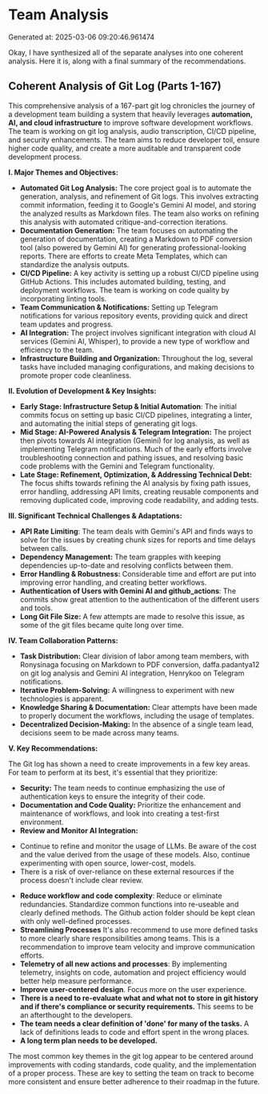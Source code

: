 # Team Analysis
Generated at: 2025-03-06 09:20:46.961474

Okay, I have synthesized all of the separate analyses into one coherent analysis. Here it is, along with a final summary of the recommendations.

## Coherent Analysis of Git Log (Parts 1-167)

This comprehensive analysis of a 167-part git log chronicles the journey of a development team building a system that heavily leverages **automation, AI, and cloud infrastructure** to improve software development workflows. The team is working on git log analysis, audio transcription, CI/CD pipeline, and security enhancements. The team aims to reduce developer toil, ensure higher code quality, and create a more auditable and transparent code development process. 

**I. Major Themes and Objectives:**

*   **Automated Git Log Analysis:** The core project goal is to automate the generation, analysis, and refinement of Git logs. This involves extracting commit information, feeding it to Google's Gemini AI model, and storing the analyzed results as Markdown files. The team also works on refining this analysis with automated critique-and-correction iterations.
*   **Documentation Generation:** The team focuses on automating the generation of documentation, creating a Markdown to PDF conversion tool (also powered by Gemini AI) for generating professional-looking reports.  There are efforts to create Meta Templates, which can standardize the analysis outputs.
*   **CI/CD Pipeline:** A key activity is setting up a robust CI/CD pipeline using GitHub Actions. This includes automated building, testing, and deployment workflows. The team is working on code quality by incorporating linting tools.
*   **Team Communication & Notifications:** Setting up Telegram notifications for various repository events, providing quick and direct team updates and progress.
*   **AI Integration:** The project involves significant integration with cloud AI services (Gemini AI, Whisper), to provide a new type of workflow and efficiency to the team.
*   **Infrastructure Building and Organization:** Throughout the log, several tasks have included managing configurations, and making decisions to promote proper code cleanliness.

**II. Evolution of Development & Key Insights:**

*   **Early Stage: Infrastructure Setup & Initial Automation**: The initial commits focus on setting up basic CI/CD pipelines, integrating a linter, and automating the initial steps of generating git logs.
*   **Mid Stage: AI-Powered Analysis & Telegram Integration:**  The project then pivots towards AI integration (Gemini) for log analysis, as well as implementing Telegram notifications. Much of the early efforts involve troubleshooting connection and pathing issues, and resolving basic code problems with the Gemini and Telegram functionality.
*   **Late Stage: Refinement, Optimization, & Addressing Technical Debt:** The focus shifts towards refining the AI analysis by fixing path issues, error handling, addressing API limits, creating reusable components and removing duplicated code, improving code readability, and adding tests.

**III. Significant Technical Challenges & Adaptations:**

*   **API Rate Limiting**: The team deals with Gemini's API and finds ways to solve for the issues by creating chunk sizes for reports and time delays between calls.
*   **Dependency Management:** The team grapples with keeping dependencies up-to-date and resolving conflicts between them.
*   **Error Handling & Robustness:** Considerable time and effort are put into improving error handling, and creating better workflows.
*   **Authentication of Users with Gemini AI and github_actions**:  The commits show great attention to the authentication of the different users and tools.
*   **Long Git File Size:** A few attempts are made to resolve this issue, as some of the git files became quite long over time.

**IV. Team Collaboration Patterns:**

*   **Task Distribution:** Clear division of labor among team members, with Ronysinaga focusing on Markdown to PDF conversion, daffa.padantya12 on git log analysis and Gemini AI integration, Henrykoo on Telegram notifications.
*   **Iterative Problem-Solving:** A willingness to experiment with new technologies is apparent.
*   **Knowledge Sharing & Documentation:** Clear attempts have been made to properly document the workflows, including the usage of templates.
*   **Decentralized Decision-Making:** In the absence of a single team lead, decisions seem to be made across many teams.

**V. Key Recommendations:**

The Git log has shown a need to create improvements in a few key areas. For team to perform at its best, it's essential that they prioritize:

*   **Security:** The team needs to continue emphasizing the use of authentication keys to ensure the integrity of their code.
*   **Documentation and Code Quality:** Prioritize the enhancement and maintenance of workflows, and look into creating a test-first environment.
*   **Review and Monitor AI Integration:**
  - Continue to refine and monitor the usage of LLMs. Be aware of the cost and the value derived from the usage of these models. Also, continue experimenting with open source, lower-cost, models.
  - There is a risk of over-reliance on these external resources if the process doesn't include clear review.
*   **Reduce workflow and code complexity**: Reduce or eliminate redundancies. Standardize common functions into re-useable and clearly defined methods. The Github action folder should be kept clean with only well-defined processes.
*   **Streamlining Processes** It's also recommend to use more defined tasks to more clearly share responsibilities among teams. This is a recommendation to improve team velocity and improve communication efforts.
*   **Telemetry of all new actions and processes**: By implementing telemetry, insights on code, automation and project efficiency would better help measure performance.
*   **Improve user-centered design**. Focus more on the user experience.
*    **There is a need to re-evaluate what and what not to store in git history and if there's compliance or security requirements.** This seems to be an afterthought to the developers.
*    **The team needs a clear definition of 'done' for many of the tasks.** A lack of definitions leads to code and effort spent in the wrong places.
*    **A long term plan needs to be developed.**

The most common key themes in the git log appear to be centered around improvements with coding standards, code quality, and the implementation of a proper process. These are key to setting the team on track to become more consistent and ensure better adherence to their roadmap in the future.
